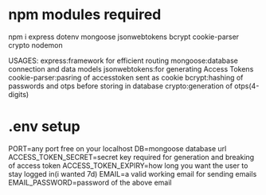 # npm modules required 

npm i express dotenv mongoose jsonwebtokens bcrypt cookie-parser crypto nodemon

USAGES:
express:framework for efficient routing
mongoose:database connection and data models
jsonwebtokens:for generating Access Tokens
cookie-parser:pasring of accesstoken sent as cookie
bcrypt:hashing of passwords and otps before storing in database
crypto:generation of otps(4-digits)


# .env setup

PORT=any port free on your localhost
DB=mongoose database url
ACCESS_TOKEN_SECRET=secret key required for generation and breaking of access token
ACCESS_TOKEN_EXPIRY=how long you want the user to stay logged in(i wanted 7d)
EMAIL=a valid working email for sending emails
EMAIL_PASSWORD=password of the above email


